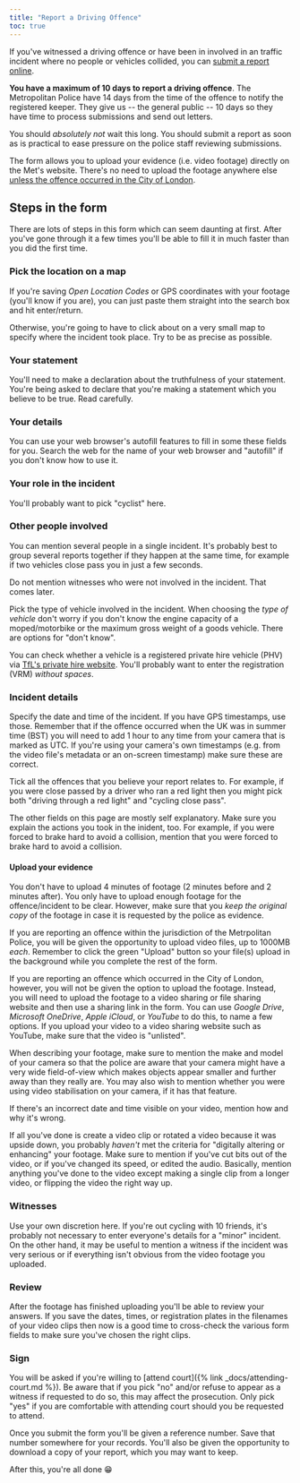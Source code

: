 ```yaml
---
title: "Report a Driving Offence"
toc: true
---
```


If you've witnessed a driving offence or have been in involved in an traffic incident where no people or vehicles collided, you can [submit a report online](https://www.met.police.uk/dashcam).

**You have a maximum of 10 days to report a driving offence**.
The Metropolitan Police have 14 days from the time of the offence to notify the registered keeper.
They give us -- the general public -- 10 days so they have time to process submissions and send out letters.

You should _absolutely not_ wait this long.
You should submit a report as soon as is practical to ease pressure on the police staff reviewing submissions.

The form allows you to upload your evidence (i.e. video footage) directly on the Met's website.
There's no need to upload the footage anywhere else [unless the offence occurred in the City of London](#upload-your-evidence).

## Steps in the form

There are lots of steps in this form which can seem daunting at first.
After you've gone through it a few times you'll be able to fill it in much faster than you did the first time.

### Pick the location on a map

If you're saving *Open Location Codes* or GPS coordinates with your footage (you'll know if you are), you can just paste them straight into the search box and hit enter/return.

Otherwise, you're going to have to click about on a very small map to specify where the incident took place.
Try to be as precise as possible.

### Your statement

You'll need to make a declaration about the truthfulness of your statement.
You're being asked to declare that you're making a statement which you believe to be true.
Read carefully.

### Your details

You can use your web browser's autofill features to fill in some these fields for you.
Search the web for the name of your web browser and "autofill" if you don't know how to use it.

### Your role in the incident

You'll probably want to pick "cyclist" here.

### Other people involved

You can mention several people in a single incident.
It's probably best to group several reports together if they happen at the same time, for example if two vehicles close pass you in just a few seconds.

Do not mention witnesses who were not involved in the incident.
That comes later.

Pick the type of vehicle involved in the incident.
When choosing the _type of vehicle_ don't worry if you don't know the engine capacity of a moped/motorbike or the maximum gross weight of a goods vehicle.
There are options for "don't know".

You can check whether a vehicle is a registered private hire vehicle (PHV) via [TfL's private hire website](https://tph.tfl.gov.uk/TfL/SearchVehicleLicence.page?org.apache.shale.dialog.DIALOG_NAME=TPHVehicleLicence&Param=lg2.TPHVehicleLicence&menuId=7).
You'll probably want to enter the registration (VRM) _without spaces_.

### Incident details

Specify the date and time of the incident.
If you have GPS timestamps, use those.
Remember that if the offence occurred when the UK was in summer time (BST) you will need to add 1 hour to any time from your camera that is marked as UTC.
If you're using your camera's own timestamps (e.g. from the video file's metadata or an on-screen timestamp) make sure these are correct.

Tick all the offences that you believe your report relates to.
For example, if you were close passed by a driver who ran a red light then you might pick both "driving through a red light" and "cycling close pass".

The other fields on this page are mostly self explanatory.
Make sure you explain the actions you took in the inident, too.
For example, if you were forced to brake hard to avoid a collision, mention that you were forced to brake hard to avoid a collision.

#### Upload your evidence

You don't have to upload 4 minutes of footage (2 minutes before and 2 minutes after).
You only have to upload enough footage for the offence/incident to be clear.
However, make sure that you _keep the original copy_ of the footage in case it is requested by the police as evidence.

If you are reporting an offence within the jurisdiction of the Metrpolitan Police, you will be given the opportunity to upload video files, up to 1000MB _each_.
Remember to click the green "Upload" button so your file(s) upload in the background while you complete the rest of the form.

If you are reporting an offence which occurred in the City of London, however, you will not be given the option to upload the footage.
Instead, you will need to upload the footage to a video sharing or file sharing website and then use a sharing link in the form.
You can use _Google Drive_, _Microsoft OneDrive_, _Apple iCloud_, or _YouTube_ to do this, to name a few options.
If you upload your video to a video sharing website such as YouTube, make sure that the video is "unlisted".

When describing your footage, make sure to mention the make and model of your camera so that the police are aware that your camera might have a very wide field-of-view which makes objects appear smaller and further away than they really are.
You may also wish to mention whether you were using video stabilisation on your camera, if it has that feature.

If there's an incorrect date and time visible on your video, mention how and why it's wrong.

If all you've done is create a video clip or rotated a video because it was upside down, you probably _haven't_ met the criteria for "digitally altering or enhancing" your footage.
Make sure to mention if you've cut bits out of the video, or if you've changed its speed, or edited the audio.
Basically, mention anything you've done to the video except making a single clip from a longer video, or flipping the video the right way up.

### Witnesses

Use your own discretion here.
If you're out cycling with 10 friends, it's probably not necessary to enter everyone's details for a "minor" incident.
On the other hand, it may be useful to mention a witness if the incident was very serious or if everything isn't obvious from the video footage you uploaded.

### Review

After the footage has finished uploading you'll be able to review your answers.
If you save the dates, times, or registration plates in the filenames of your video clips then now is a good time to cross-check the various form fields to make sure you've chosen the right clips.

### Sign

You will be asked if you're willing to [attend court]({% link _docs/attending-court.md %}).
Be aware that if you pick "no" and/or refuse to appear as a witness if requested to do so, this may affect the prosecution.
Only pick "yes" if you are comfortable with attending court should you be requested to attend.

Once you submit the form you'll be given a reference number.
Save that number somewhere for your records.
You'll also be given the opportunity to download a copy of your report, which you may want to keep.

After this, you're all done :grin: